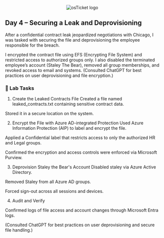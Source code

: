 <p align="center">
<img src="https://i.imgur.com/pqTjnLb.png" alt="osTicket logo"/>
</p>

## Day 4 – Securing a Leak and Deprovisioning

After a confidential contract leak jeopardized negotiations with Chicago, I was tasked with securing the file and deprovisioning the employee responsible for the breach.

I encrypted the contract file using EFS (Encrypting File System) and restricted access to authorized groups only. I also disabled the terminated employee’s account (Staley The Bear), removed all group memberships, and revoked access to email and systems. (Consulted ChatGPT for best practices on user deprovisioning and file encryption.)

### 🧪 Lab Tasks

1. Create the Leaked Contracts File
Created a file named leaked_contracts.txt containing sensitive contract data.

Stored it in a secure location on the system.

2. Encrypt the File with Azure AD-integrated Protection
Used Azure Information Protection (AIP) to label and encrypt the file.

Applied a Confidential label that restricts access to only the authorized HR and Legal groups.

Confirmed the encryption and access controls were enforced via Microsoft Purview.

3. Deprovision Staley the Bear's Account
Disabled staley via Azure Active Directory.

Removed Staley from all Azure AD groups.

Forced sign-out across all sessions and devices.

4. Audit and Verify

Confirmed logs of file access and account changes through Microsoft Entra logs.

(Consulted ChatGPT for best practices on user deprovisioning and secure file handling.)
